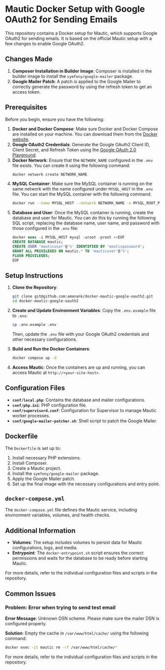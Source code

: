 # Mautic Docker Setup with Google OAuth2 for Sending Emails

This repository contains a Docker setup for Mautic, which supports Google OAuth2 for sending emails. It is based on the official Mautic setup with a few changes to enable Google OAuth2.

## Changes Made

1. **Composer Installation in Builder Image**: Composer is installed in the builder image to install the `symfony/google-mailer` package.
2. **Google Mailer Patch**: A patch is applied to the Google Mailer to correctly generate the password by using the refresh token to get an access token.

## Prerequisites

Before you begin, ensure you have the following:

1. **Docker and Docker Compose**: Make sure Docker and Docker Compose are installed on your machine. You can download them from the [Docker website](https://www.docker.com/products/docker-desktop).
2. **Google OAuth2 Credentials**: Generate the Google OAuth2 Client ID, Client Secret, and Refresh Token using the [Google OAuth 2.0 Playground](https://developers.google.com/oauthplayground).
3. **Docker Network**: Ensure that the `NETWORK_NAME` configured in the `.env` file exists. You can create it using the following command:
    ```sh
    docker network create NETWORK_NAME
    ```
4. **MySQL Container**: Make sure the MySQL container is running on the same network with the name configured under `MYSQL_HOST` in the `.env` file. You can start the MySQL container with the following command:
    ```sh
    docker run --name MYSQL_HOST --network NETWORK_NAME -e MYSQL_ROOT_PASSWORD=root -d mysql:latest
    ```
5. **Database and User**: Once the MySQL container is running, create the database and user for Mautic. You can do this by running the following SQL script, replacing the database name, user name, and password with those configured in the `.env` file:
    ```sql
    docker exec -i MYSQL_HOST mysql -uroot -proot <<EOF
    CREATE DATABASE mautic;
    CREATE USER 'mauticuser'@'%' IDENTIFIED BY 'mauticpassword';
    GRANT ALL PRIVILEGES ON mautic.* TO 'mauticuser'@'%';
    FLUSH PRIVILEGES;
    EOF
    ```

## Setup Instructions

1. **Clone the Repository**:
    ```sh
    git clone git@github.com:amanank/docker-mautic-google-oauth2.git
    cd docker-mautic-google-oauth2
    ```

2. **Create and Update Environment Variables**: Copy the `.env.example` file to `.env`:
    ```sh
    cp .env.example .env
    ```
    Then, update the `.env` file with your Google OAuth2 credentials and other necessary configurations.

3. **Build and Run the Docker Containers**:
    ```sh
    docker compose up -d
    ```

4. **Access Mautic**: Once the containers are up and running, you can access Mautic at `http://<your-site-host>`.

## Configuration Files

- **`conf/local.php`**: Contains the database and mailer configurations.
- **`conf/php.ini`**: PHP configuration file.
- **`conf/supervisord.conf`**: Configuration for Supervisor to manage Mautic worker processes.
- **`conf/google-mailer-patcher.sh`**: Shell script to patch the Google Mailer.

## Dockerfile

The `Dockerfile` is set up to:

1. Install necessary PHP extensions.
2. Install Composer.
3. Create a Mautic project.
4. Install the `symfony/google-mailer` package.
5. Apply the Google Mailer patch.
6. Set up the final image with the necessary configurations and entry point.

## `docker-compose.yml`

The `docker-compose.yml` file defines the Mautic service, including environment variables, volumes, and health checks.

## Additional Information

- **Volumes**: The setup includes volumes to persist data for Mautic configurations, logs, and media.
- **Entrypoint**: The `docker-entrypoint.sh` script ensures the correct permissions and waits for the database to be ready before starting Mautic.

For more details, refer to the individual configuration files and scripts in the repository.

## Common Issues

### Problem: Error when trying to send test email
**Error Message**: Unknown DSN scheme. Please make sure the mailer DSN is configured properly.

**Solution**: Empty the cache in `/var/www/html/cache/` using the following command:
```sh
docker exec -it mautic rm -rf /var/www/html/cache/*
```

For more details, refer to the individual configuration files and scripts in the repository.